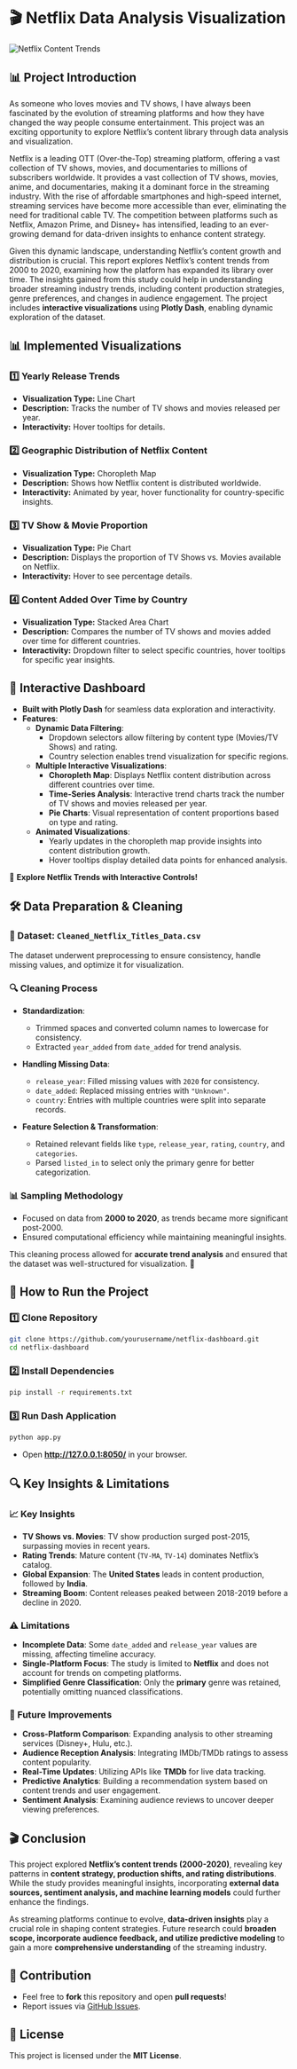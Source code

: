 # 🎬 Netflix Data Analysis Visualization
![Netflix Content Trends](images/Netflix.png)

## 📊 Project Introduction
As someone who loves movies and TV shows, I have always been fascinated by the evolution of streaming platforms and how they have changed the way people consume entertainment. This project was an exciting opportunity to explore Netflix’s content library through data analysis and visualization.

Netflix is a leading OTT (Over-the-Top) streaming platform, offering a vast collection of TV shows, movies, and documentaries to millions of subscribers worldwide. It provides a vast collection of TV shows, movies, anime, and documentaries, making it a dominant force in the streaming industry. With the rise of affordable smartphones and high-speed internet, streaming services have become more accessible than ever, eliminating the need for traditional cable TV. The competition between platforms such as Netflix, Amazon Prime, and Disney+ has intensified, leading to an ever-growing demand for data-driven insights to enhance content strategy.

Given this dynamic landscape, understanding Netflix’s content growth and distribution is crucial. This report explores Netflix’s content trends from 2000 to 2020, examining how the platform has expanded its library over time. The insights gained from this study could help in understanding broader streaming industry trends, including content production strategies, genre preferences, and changes in audience engagement. The project includes **interactive visualizations** using **Plotly Dash**, enabling dynamic exploration of the dataset.

## 📊 Implemented Visualizations

### 1️⃣ Yearly Release Trends
- **Visualization Type:** Line Chart
- **Description:** Tracks the number of TV shows and movies released per year.
- **Interactivity:** Hover tooltips for details.

### 2️⃣ Geographic Distribution of Netflix Content
- **Visualization Type:** Choropleth Map
- **Description:** Shows how Netflix content is distributed worldwide.
- **Interactivity:** Animated by year, hover functionality for country-specific insights.

### 3️⃣ TV Show & Movie Proportion
- **Visualization Type:** Pie Chart
- **Description:** Displays the proportion of TV Shows vs. Movies available on Netflix.
- **Interactivity:** Hover to see percentage details.

### 4️⃣ Content Added Over Time by Country
- **Visualization Type:** Stacked Area Chart
- **Description:** Compares the number of TV shows and movies added over time for different countries.
- **Interactivity:** Dropdown filter to select specific countries, hover tooltips for specific year insights.


## 🚀 Interactive Dashboard
- **Built with Plotly Dash** for seamless data exploration and interactivity.
- **Features**:
  - **Dynamic Data Filtering**:
    - Dropdown selectors allow filtering by content type (Movies/TV Shows) and rating.
    - Country selection enables trend visualization for specific regions.
  - **Multiple Interactive Visualizations**:
    - **Choropleth Map**: Displays Netflix content distribution across different countries over time.
    - **Time-Series Analysis**: Interactive trend charts track the number of TV shows and movies released per year.
    - **Pie Charts**: Visual representation of content proportions based on type and rating.
  - **Animated Visualizations**:
    - Yearly updates in the choropleth map provide insights into content distribution growth.
    - Hover tooltips display detailed data points for enhanced analysis.

📌 **Explore Netflix Trends with Interactive Controls!**

## 🛠 Data Preparation & Cleaning
### 📂 Dataset: `Cleaned_Netflix_Titles_Data.csv`
The dataset underwent preprocessing to ensure consistency, handle missing values, and optimize it for visualization.

### 🔍 Cleaning Process
- **Standardization**:
  - Trimmed spaces and converted column names to lowercase for consistency.
  - Extracted `year_added` from `date_added` for trend analysis.

- **Handling Missing Data**:
  - `release_year`: Filled missing values with `2020` for consistency.
  - `date_added`: Replaced missing entries with `"Unknown"`.
  - `country`: Entries with multiple countries were split into separate records.

- **Feature Selection & Transformation**:
  - Retained relevant fields like `type`, `release_year`, `rating`, `country`, and `categories`.
  - Parsed `listed_in` to select only the primary genre for better categorization.

### 📊 Sampling Methodology
- Focused on data from **2000 to 2020**, as trends became more significant post-2000.
- Ensured computational efficiency while maintaining meaningful insights.

This cleaning process allowed for **accurate trend analysis** and ensured that the dataset was well-structured for visualization. 🚀


## 📝 How to Run the Project
### 1️⃣ Clone Repository
```bash
git clone https://github.com/yourusername/netflix-dashboard.git
cd netflix-dashboard
```

### 2️⃣ Install Dependencies
```bash
pip install -r requirements.txt
```

### 3️⃣ Run Dash Application
```bash
python app.py
```
- Open **http://127.0.0.1:8050/** in your browser.

## 🔍 Key Insights & Limitations

### 📈 Key Insights
- **TV Shows vs. Movies**: TV show production surged post-2015, surpassing movies in recent years.
- **Rating Trends**: Mature content (`TV-MA`, `TV-14`) dominates Netflix’s catalog.
- **Global Expansion**: The **United States** leads in content production, followed by **India**.
- **Streaming Boom**: Content releases peaked between 2018-2019 before a decline in 2020.

### ⚠️ Limitations
- **Incomplete Data**: Some `date_added` and `release_year` values are missing, affecting timeline accuracy.
- **Single-Platform Focus**: The study is limited to **Netflix** and does not account for trends on competing platforms.
- **Simplified Genre Classification**: Only the **primary** genre was retained, potentially omitting nuanced classifications.

### 🚀 Future Improvements
- **Cross-Platform Comparison**: Expanding analysis to other streaming services (Disney+, Hulu, etc.).
- **Audience Reception Analysis**: Integrating IMDb/TMDb ratings to assess content popularity.
- **Real-Time Updates**: Utilizing APIs like **TMDb** for live data tracking.
- **Predictive Analytics**: Building a recommendation system based on content trends and user engagement.
- **Sentiment Analysis**: Examining audience reviews to uncover deeper viewing preferences.

## 🎬 Conclusion
This project explored **Netflix’s content trends (2000-2020)**, revealing key patterns in **content strategy, production shifts, and rating distributions**. While the study provides meaningful insights, incorporating **external data sources, sentiment analysis, and machine learning models** could further enhance the findings.

As streaming platforms continue to evolve, **data-driven insights** play a crucial role in shaping content strategies. Future research could **broaden scope, incorporate audience feedback, and utilize predictive modeling** to gain a more **comprehensive understanding** of the streaming industry.

## 📢 Contribution
- Feel free to **fork** this repository and open **pull requests**!
- Report issues via [GitHub Issues](https://github.com/yourusername/netflix-dashboard/issues).

## 📜 License
This project is licensed under the **MIT License**.



